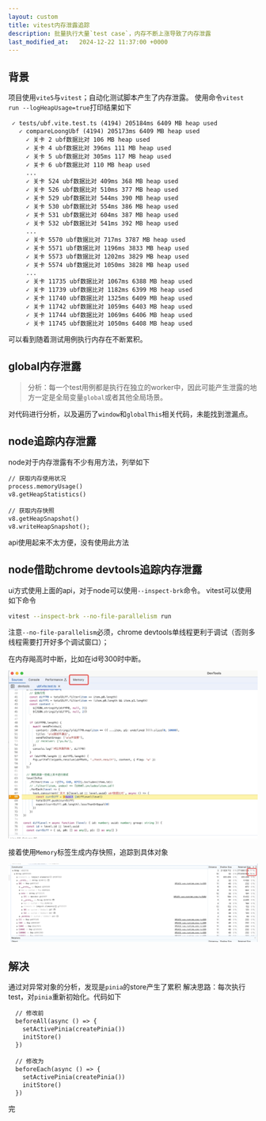 ```yaml
---
layout: custom
title: vitest内存泄露追踪
description: 批量执行大量`test case`，内存不断上涨导致了内存泄露
last_modified_at:   2024-12-22 11:37:00 +0000
---
```


## 背景
项目使用`vite5`与`vitest`；自动化测试脚本产生了内存泄露。
使用命令`vitest run --logHeapUsage=true`打印结果如下

```
 ✓ tests/ubf.vite.test.ts (4194) 205184ms 6409 MB heap used
   ✓ compareLoongUbf (4194) 205173ms 6409 MB heap used
     ✓ 关卡 2 ubf数据比对 106 MB heap used
     ✓ 关卡 4 ubf数据比对 396ms 111 MB heap used
     ✓ 关卡 5 ubf数据比对 305ms 117 MB heap used
     ✓ 关卡 6 ubf数据比对 110 MB heap used
     ...
     ✓ 关卡 524 ubf数据比对 409ms 368 MB heap used
     ✓ 关卡 526 ubf数据比对 510ms 377 MB heap used
     ✓ 关卡 529 ubf数据比对 544ms 390 MB heap used
     ✓ 关卡 530 ubf数据比对 554ms 386 MB heap used
     ✓ 关卡 531 ubf数据比对 604ms 387 MB heap used
     ✓ 关卡 532 ubf数据比对 541ms 392 MB heap used
     ...
     ✓ 关卡 5570 ubf数据比对 717ms 3787 MB heap used
     ✓ 关卡 5571 ubf数据比对 1196ms 3833 MB heap used
     ✓ 关卡 5573 ubf数据比对 1202ms 3829 MB heap used
     ✓ 关卡 5574 ubf数据比对 1050ms 3828 MB heap used
     ...
     ✓ 关卡 11735 ubf数据比对 1067ms 6388 MB heap used
     ✓ 关卡 11739 ubf数据比对 1182ms 6399 MB heap used
     ✓ 关卡 11740 ubf数据比对 1325ms 6409 MB heap used
     ✓ 关卡 11742 ubf数据比对 1059ms 6403 MB heap used
     ✓ 关卡 11744 ubf数据比对 1069ms 6406 MB heap used
     ✓ 关卡 11745 ubf数据比对 1050ms 6408 MB heap used
```
可以看到随着测试用例执行内存在不断累积。

## global内存泄露

> 分析：每一个test用例都是执行在独立的worker中，因此可能产生泄露的地方一定是全局变量`global`或者其他全局场景。

对代码进行分析，以及遍历了`window`和`globalThis`相关代码，未能找到泄漏点。

## node追踪内存泄露

node对于内存泄露有不少有用方法，列举如下

```
// 获取内存使用状况
process.memoryUsage()
v8.getHeapStatistics()

// 获取内存快照
v8.getHeapSnapshot()
v8.writeHeapSnapshot();
```

api使用起来不太方便，没有使用此方法

## node借助chrome devtools追踪内存泄露

ui方式使用上面的api，对于node可以使用`--inspect-brk`命令。
vitest可以使用如下命令

```bash
vitest --inspect-brk --no-file-parallelism run
```

注意`--no-file-parallelism`必须，chrome devtools单线程更利于调试（否则多线程需要打开好多个调试窗口）；

在内存飚高时中断，比如在id号300时中断。

![image](/docs_cn/vitest_memory_leak/devtools_memory.jpg)

接着使用`Memory`标签生成内存快照，追踪到具体对象

![image](/docs_cn/vitest_memory_leak/memory_snapshot.jpg)

## 解决

通过对异常对象的分析，发现是`pinia`的store产生了累积
解决思路：每次执行test，对`pinia`重新初始化。代码如下

```
  // 修改前
  beforeAll(async () => {
    setActivePinia(createPinia())
    initStore()
  })
  
  // 修改为
  beforeEach(async () => {
    setActivePinia(createPinia())
    initStore()
  })
```

完



